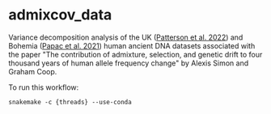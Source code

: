 # admixcov_data

Variance decomposition analysis of the UK ([Patterson et al. 2022](https://doi.org/10.1038/s41586-021-04287-4)) and Bohemia ([Papac et al. 2021](https://doi.org/10.1126/sciadv.abi6941)) human ancient DNA datasets associated with the paper "The contribution of admixture, selection, and genetic drift to four thousand years of human allele frequency change" by Alexis Simon and Graham Coop.

To run this workflow:
```
snakemake -c {threads} --use-conda
```
